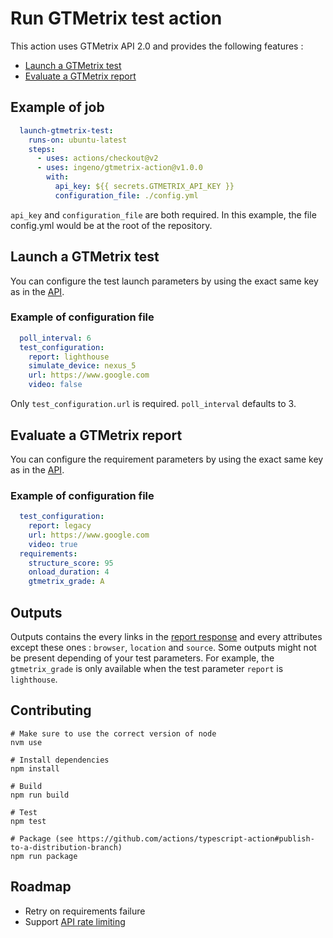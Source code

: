 # Run GTMetrix test action

This action uses GTMetrix API 2.0 and provides the following features :

- [Launch a GTMetrix test](#launch-a-gtmetrix-test)
- [Evaluate a GTMetrix report](#evaluate-a-gtmetrix-report)

## Example of job

```yml
  launch-gtmetrix-test:
    runs-on: ubuntu-latest
    steps:
      - uses: actions/checkout@v2
      - uses: ingeno/gtmetrix-action@v1.0.0
        with:
          api_key: ${{ secrets.GTMETRIX_API_KEY }}
          configuration_file: ./config.yml
```

`api_key` and `configuration_file` are both required. In this example, the file config.yml would be at the root of the repository.

## Launch a GTMetrix test

You can configure the test launch parameters by using the exact same key as in the [API](https://gtmetrix.com/api/docs/2.0/#api-test-start).

### Example of configuration file

```yml
  poll_interval: 6
  test_configuration:
    report: lighthouse
    simulate_device: nexus_5
    url: https://www.google.com
    video: false
```

Only `test_configuration.url` is required. `poll_interval` defaults to 3.

## Evaluate a GTMetrix report

You can configure the requirement parameters by using the exact same key as in the [API](https://gtmetrix.com/api/docs/2.0/#api-report-by-id).

### Example of configuration file

```yml
  test_configuration:
    report: legacy
    url: https://www.google.com
    video: true
  requirements:
    structure_score: 95
    onload_duration: 4
    gtmetrix_grade: A
```

## Outputs

Outputs contains the every links in the [report response](https://gtmetrix.com/api/docs/2.0/#api-report-by-id) and every attributes except these ones : `browser`, `location` and `source`. Some outputs might not be present depending of your test parameters. For example, the `gtmetrix_grade` is only available when the test parameter `report` is `lighthouse`.

## Contributing

```shell
# Make sure to use the correct version of node
nvm use

# Install dependencies
npm install

# Build
npm run build

# Test
npm test

# Package (see https://github.com/actions/typescript-action#publish-to-a-distribution-branch)
npm run package
```

## Roadmap

- Retry on requirements failure
- Support [API rate limiting](https://gtmetrix.com/api/docs/2.0/#api-rate-limit)
